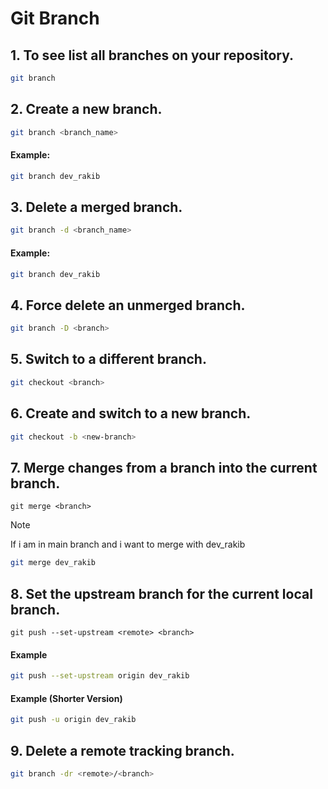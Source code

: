 # Git Branch 

## 1. To see list all branches on your repository.
```bash 
git branch
```



## 2. Create a new branch.
```bash 
git branch <branch_name>
```
#### Example:
```bash 
git branch dev_rakib
```



## 3. Delete a merged branch.
```bash 
git branch -d <branch_name>
```
#### Example:
```bash 
git branch dev_rakib
```



## 4. Force delete an unmerged branch.
```bash 
git branch -D <branch>
```



## 5. Switch to a different branch.
```bash 
git checkout <branch>
```



## 6. Create and switch to a new branch.
```bash 
git checkout -b <new-branch>
```



## 7. Merge changes from a branch into the current branch.
`
git merge <branch>
`
>[!NOTE]
> If i am in main branch and i want to merge with dev_rakib
```bash 
git merge dev_rakib
```



## 8. Set the upstream branch for the current local branch.
`
git push --set-upstream <remote> <branch>
`
#### Example
```bash 
git push --set-upstream origin dev_rakib
```
#### Example (Shorter Version)
```bash 
git push -u origin dev_rakib
```



## 9. Delete a remote tracking branch.
```bash 
git branch -dr <remote>/<branch>
```





